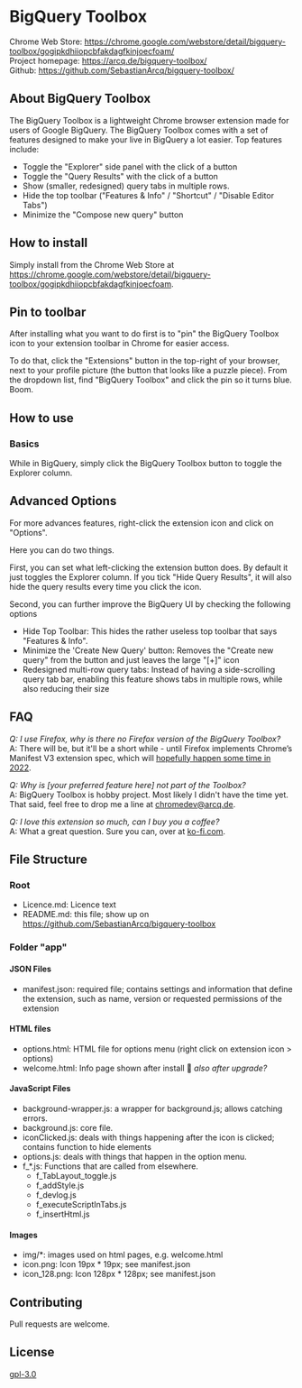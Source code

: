 #  BigQuery Toolbox
Chrome Web Store: https://chrome.google.com/webstore/detail/bigquery-toolbox/gogipkdhiiopcbfakdagfkinjoecfoam/ \
Project homepage: https://arcq.de/bigquery-toolbox/ \
Github: https://github.com/SebastianArcq/bigquery-toolbox/


## About BigQuery Toolbox
The BigQuery Toolbox is a lightweight Chrome browser extension made for users of Google BigQuery. The BigQuery Toolbox comes with a set of features designed to make your live in BigQuery a lot easier. Top features include:

* Toggle the "Explorer" side panel with the click of a button
* Toggle the "Query Results" with the click of a button
* Show (smaller, redesigned) query tabs in multiple rows.
* Hide the top toolbar ("Features & Info" / "Shortcut" / "Disable Editor Tabs")
* Minimize the "Compose new query" button


## How to install
Simply install from the Chrome Web Store at https://chrome.google.com/webstore/detail/bigquery-toolbox/gogipkdhiiopcbfakdagfkinjoecfoam.


## Pin to toolbar
After installing what you want to do first is to "pin" the BigQuery Toolbox icon to your extension toolbar in Chrome for easier access.

To do that, click the "Extensions" button in the top-right of your browser, next to your profile picture (the button that looks like a puzzle piece). From the dropdown list, find "BigQuery Toolbox" and click the pin so it turns blue. Boom.


## How to use
### Basics
While in BigQuery, simply click the BigQuery Toolbox button to toggle the Explorer column. 


## Advanced Options
For more advances features, right-click the extension icon and click on "Options".

Here you can do two things.

First, you can set what left-clicking the extension button does. By default it just toggles the Explorer column. If you tick "Hide Query Results", it will also hide the query results every time you click the icon.

Second, you can further improve the BigQuery UI by checking the following options

- Hide Top Toolbar: This hides the rather useless top toolbar that says "Features & Info".
- Minimize the 'Create New Query' button: Removes the "Create new query" from the button and just leaves the large "[+]" icon
- Redesigned multi-row query tabs: Instead of having a side-scrolling query tab bar, enabling this feature shows tabs in multiple rows, while also reducing their size


## FAQ
<i>Q: I use Firefox, why is there no Firefox version of the BigQuery Toolbox?</i>\
A: There will be, but it'll be a short while - until Firefox implements Chrome’s Manifest V3 extension spec, which will <a href="https://blog.mozilla.org/addons/2021/05/27/manifest-v3-update/">hopefully happen some time in 2022</a>.

<i>Q: Why is [your preferred feature here] not part of the Toolbox?</i>\
A: BigQuery Toolbox is hobby project. Most likely I didn't have the time yet. That said, feel free to drop me a line at chromedev@arcq.de.

<i>Q: I love this extension so much, can I buy you a coffee?</i>\
A: What a great question. Sure you can, over at <a href="https://ko-fi.com/sebastianarcq">ko-fi.com</a>.


## File Structure
### Root
- Licence.md: Licence text
- README.md: this file; show up on https://github.com/SebastianArcq/bigquery-toolbox

### Folder "app"
#### JSON Files
- manifest.json: required file; contains settings and information that define the extension, such as name, version or requested permissions of the extension

#### HTML files
- options.html: HTML file for options menu (right click on extension icon > options)
- welcome.html: Info page shown after install 🚧 <i>also after upgrade?</i>

#### JavaScript Files
- background-wrapper.js: a wrapper for background.js; allows catching errors.
- background.js: core file.
- iconClicked.js: deals with things happening after the icon is clicked; contains function to hide elements
- options.js: deals with things that happen in the option menu.
- f_*.js: Functions that are called from elsewhere.
  - f_TabLayout_toggle.js
  - f_addStyle.js
  - f_devlog.js
  - f_executeScriptInTabs.js
  - f_insertHtml.js

#### Images
- img/*: images used on html pages, e.g. welcome.html
- icon.png: Icon 19px * 19px; see manifest.json
- icon_128.png: Icon 128px * 128px; see manifest.json


## Contributing
Pull requests are welcome.


## License
[gpl-3.0](https://choosealicense.com/licenses/gpl-3.0/)